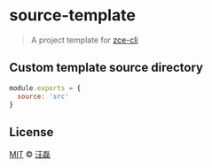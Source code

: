 # source-template

> A project template for [zce-cli](https://github.com/zce/zce-cli)

## Custom template source directory

```js
module.exports = {
  source: 'src'
}
```

## License

[MIT](LICENSE) &copy; [汪磊](https://zce.me)
